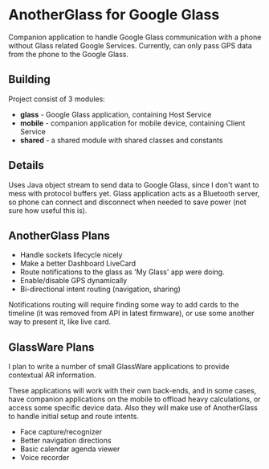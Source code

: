 # AnotherGlass for Google Glass

Companion application to handle Google Glass communication with a phone without Glass related Google Services.
Currently, can only pass GPS data from the phone to the Google Glass.

## Building

Project consist of 3 modules:
* **glass** - Google Glass application, containing Host Service
* **mobile** - companion application for mobile device, containing Client Service
* **shared** - a shared module with shared classes and constants

## Details

Uses Java object stream to send data to Google Glass, since I don't want to mess with protocol buffers yet.
Glass application acts as a Bluetooth server, so phone can connect and disconnect when needed to save power (not sure how useful this is).

## AnotherGlass Plans

* Handle sockets lifecycle nicely
* Make a better Dashboard LiveCard
* Route notifications to the glass as 'My Glass' app were doing.
* Enable/disable GPS dynamically
* Bi-directional intent routing (navigation, sharing)

Notifications routing will require finding some way to add cards to the timeline (it was removed from API in latest firmware), or use some another way to present it, like live card.

## GlassWare Plans

I plan to write a number of small GlassWare applications to provide contextual AR information.

These applications will work with their own back-ends, and in some cases, have companion applications on the mobile to offload heavy calculations, or access some specific device data.
Also they will make use of AnotherGlass to handle initial setup and route intents.

* Face capture/recognizer
* Better navigation directions
* Basic calendar agenda viewer
* Voice recorder
